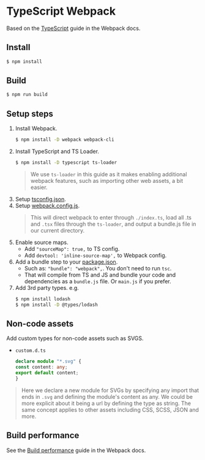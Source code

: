 # TypeScript Webpack

Based on the [TypeScript](https://webpack.js.org/guides/typescript/) guide in the Webpack docs.


## Install

```sh
$ npm install
```

## Build

```sh
$ npm run build
```


## Setup steps

1. Install Webpack.
    ```sh
    $ npm install -D webpack webpack-cli
    ```
2. Install TypeScript and TS Loader.
    ```sh
    $ npm install -D typescript ts-loader
    ```
    > We use `ts-loader` in this guide as it makes enabling additional webpack features, such as importing other web assets, a bit easier.
3. Setup [tsconfig.json](tsconfig.json).
4. Setup [webpack.config.js](webpack.config.js).
    > This will direct webpack to enter through `./index.ts`, load all .ts and `.tsx` files through the `ts-loader`, and output a bundle.js file in our current directory.
5. Enable source maps.
    - Add `"sourceMap": true,` to TS config.
    - Add `devtool: 'inline-source-map',` to Webpack config.
6. Add a bundle step to your [package.json](package.json).
    - Such as: `"bundle": "webpack",`. You don't need to run `tsc`.
    - That will compile from TS and JS and bundle your code and dependencies as a `bundle.js` file. Or `main.js` if you prefer.
7. Add 3rd party types. e.g.
    ```sh
    $ npm install lodash
    $ npm install -D @types/lodash
    ```

## Non-code assets

Add custom types for non-code assets such as SVGS.

- `custom.d.ts`
    ```typescript
    declare module "*.svg" {
    const content: any;
    export default content;
    }
    ```

> Here we declare a new module for SVGs by specifying any import that ends in `.svg` and defining the module's content as any. We could be more explicit about it being a url by defining the type as string. The same concept applies to other assets including CSS, SCSS, JSON and more.


## Build performance

See the [Build performance](https://webpack.js.org/guides/build-performance/) guide in the Webpack docs.

